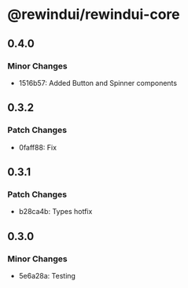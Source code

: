 # @rewindui/rewindui-core

## 0.4.0

### Minor Changes

- 1516b57: Added Button and Spinner components

## 0.3.2

### Patch Changes

- 0faff88: Fix

## 0.3.1

### Patch Changes

- b28ca4b: Types hotfix

## 0.3.0

### Minor Changes

- 5e6a28a: Testing
